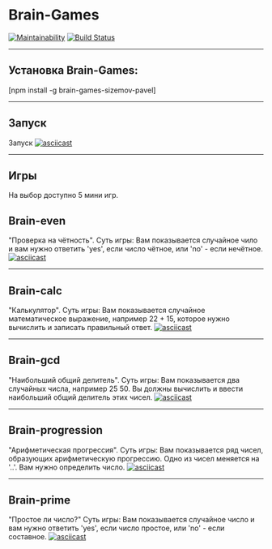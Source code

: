 # Brain-Games
[![Maintainability](https://api.codeclimate.com/v1/badges/a99a88d28ad37a79dbf6/maintainability)](https://codeclimate.com/github/codeclimate/codeclimate/maintainability)
[![Build Status](https://travis-ci.org/SizemovPavel/Brain-Games.svg?branch=main)](https://travis-ci.org/SizemovPavel/Brain-Games)

____
## Установка Brain-Games:
[npm install -g brain-games-sizemov-pavel]

____
## Запуск 
Запуск 
[![asciicast](https://asciinema.org/a/MQjEicmGhV1hp9vMOG9sWUxdc.svg)](https://asciinema.org/a/MQjEicmGhV1hp9vMOG9sWUxdc)

____
## Игры
На выбор доступно 5 мини игр.


## Brain-even
"Проверка на чётность". Суть игры: Вам показывается случайное чило и вам нужно ответить 'yes', если число чётное, или 'no' - если нечётное. 
[![asciicast](https://asciinema.org/a/ehBhbyRelek8KrgiMl6Au1pYz.svg)](https://asciinema.org/a/ehBhbyRelek8KrgiMl6Au1pYz)

____
## Brain-calc
"Калькулятор". Суть игры: Вам показывается случайное математическое выражение, например 22 + 15, которое нужно вычислить и записать правильный ответ. 
[![asciicast](https://asciinema.org/a/TZY6geA2xCn3oDGXDgM6YI6AJ.svg)](https://asciinema.org/a/TZY6geA2xCn3oDGXDgM6YI6AJ)

____
## Brain-gcd
"Наибольший общий делитель". Суть игры: Вам показывается два случайных числа, например 25 50. Вы должны вычислить и ввести наибольший общий делитель этих чисел. 
[![asciicast](https://asciinema.org/a/Rem5gWppCcYTbQ45PDOIuoeCX.svg)](https://asciinema.org/a/Rem5gWppCcYTbQ45PDOIuoeCX)

____
## Brain-progression
"Арифметическая прогрессия". Суть игры: Вам показывается ряд чисел, образующих арифметическую прогрессию. Одно из чисел меняется на '..'. Вам нужно определить число. 
[![asciicast](https://asciinema.org/a/nz2PGbcPAheEHoG1ydgDJLmrl.svg)](https://asciinema.org/a/nz2PGbcPAheEHoG1ydgDJLmrl)

____
## Brain-prime
"Простое ли число?" Суть игры: Вам показывается случайное число и вам нужно ответить 'yes', если число простое, или 'no' - если составное. 
[![asciicast](https://asciinema.org/a/WEQpczN8SLO2h22fB83vr37Em.svg)](https://asciinema.org/a/WEQpczN8SLO2h22fB83vr37Em)